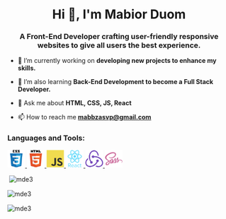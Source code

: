 <h1 align="center">Hi 👋, I'm Mabior Duom</h1>
<h3 align="center">A Front-End Developer crafting user-friendly responsive websites to give all users the best experience.</h3>

- 🔭 I’m currently working on **developing new projects to enhance my skills.**

- 🌱 I’m also learning **Back-End Development to become a Full Stack Developer.**

- 💬 Ask me about **HTML, CSS, JS, React**

- 📫 How to reach me **mabbzasvp@gmail.com**

<h3 align="left">Languages and Tools:</h3>
<p align="left"> <a href="https://www.w3schools.com/css/" target="_blank" rel="noreferrer"> <img src="https://raw.githubusercontent.com/devicons/devicon/master/icons/css3/css3-original-wordmark.svg" alt="css3" width="40" height="40"/> </a> <a href="https://www.w3.org/html/" target="_blank" rel="noreferrer"> <img src="https://raw.githubusercontent.com/devicons/devicon/master/icons/html5/html5-original-wordmark.svg" alt="html5" width="40" height="40"/> </a> <a href="https://developer.mozilla.org/en-US/docs/Web/JavaScript" target="_blank" rel="noreferrer"> <img src="https://raw.githubusercontent.com/devicons/devicon/master/icons/javascript/javascript-original.svg" alt="javascript" width="40" height="40"/> </a> <a href="https://reactjs.org/" target="_blank" rel="noreferrer"> <img src="https://raw.githubusercontent.com/devicons/devicon/master/icons/react/react-original-wordmark.svg" alt="react" width="40" height="40"/> </a> <a href="https://redux.js.org" target="_blank" rel="noreferrer"> <img src="https://raw.githubusercontent.com/devicons/devicon/master/icons/redux/redux-original.svg" alt="redux" width="40" height="40"/> </a> <a href="https://sass-lang.com" target="_blank" rel="noreferrer"> <img src="https://raw.githubusercontent.com/devicons/devicon/master/icons/sass/sass-original.svg" alt="sass" width="40" height="40"/> </a> </p>

<p>&nbsp;<img align="center" src="https://github-readme-stats.vercel.app/api?username=mde3&show_icons=true&locale=en" alt="mde3" /></p>

<p><img align="center" src="https://github-readme-stats.vercel.app/api/top-langs?username=mde3&show_icons=true&locale=en&layout=compact" alt="mde3" /></p>

<p><img align="center" src="https://github-readme-streak-stats.herokuapp.com/?user=mde3&" alt="mde3" /></p>
